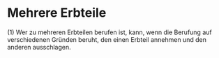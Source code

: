 # Mehrere Erbteile

(1) Wer zu mehreren Erbteilen berufen ist, kann, wenn die Berufung auf verschiedenen Gründen beruht, den einen Erbteil annehmen und den anderen ausschlagen.